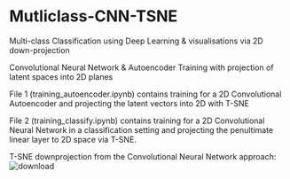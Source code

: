 # Mutliclass-CNN-TSNE
Multi-class Classification using Deep Learning &amp; visualisations via 2D down-projection

Convolutional Neural Network & Autoencoder Training with projection of latent spaces into 2D planes

File 1 (training_autoencoder.ipynb) contains training for a 2D Convolutional Autoencoder and projecting the latent vectors into 2D with T-SNE

File 2 (training_classify.ipynb) contains training for a 2D Convolutional Neural Network in a classification setting and projecting the penultimate linear layer to 2D space via T-SNE.

T-SNE downprojection from the Convolutional Neural Network approach: ![download](https://github.com/julianstefinovic/Mutliclass-CNN-TSNE/assets/57871364/487fe88f-37de-48b6-99f1-9dc693ad6633)
